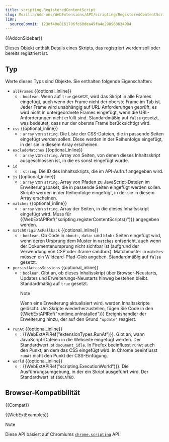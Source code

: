 ```yaml
---
title: scripting.RegisteredContentScript
slug: Mozilla/Add-ons/WebExtensions/API/scripting/RegisteredContentScript
l10n:
  sourceCommit: 123ef40e8161706fc60dea49fa4e290960634984
---
```


{{AddonSidebar}}

Dieses Objekt enthält Details eines Skripts, das registriert werden soll oder bereits registriert ist.

## Typ

Werte dieses Typs sind Objekte. Sie enthalten folgende Eigenschaften:

- `allFrames` {{optional_inline}}
  - : `boolean`. Wenn auf `true` gesetzt, wird das Skript in alle Frames eingefügt, auch wenn der Frame nicht der oberste Frame im Tab ist. Jeder Frame wird unabhängig auf URL-Anforderungen geprüft; es wird nicht in untergeordnete Frames eingefügt, wenn die URL-Anforderungen nicht erfüllt sind. Standardmäßig auf `false` gesetzt, was bedeutet, dass nur der oberste Frame berücksichtigt wird.
- `css` {{optional_inline}}
  - : `array` von `string`. Die Liste der CSS-Dateien, die in passende Seiten eingefügt werden sollen. Diese werden in der Reihenfolge eingefügt, in der sie in diesem Array erscheinen.
- `excludeMatches` {{optional_inline}}
  - : `array` von `string`. Array von Seiten, von denen dieses Inhaltsskript ausgeschlossen ist, in die es sonst eingefügt würde.
- `id`
  - : `string`. Die ID des Inhaltsskripts, die im API-Aufruf angegeben wird.
- `js` {{optional_inline}}
  - : `array` von `string`. Array von Pfaden zu JavaScript-Dateien im Erweiterungspaket, die in passende Seiten eingefügt werden sollen. Skripte werden in der Reihenfolge eingefügt, in der sie in diesem Array erscheinen.
- `matches` {{optional_inline}}
  - : `array` von `string`. Array der Seiten, in die dieses Inhaltsskript eingefügt wird. Muss für {{WebExtAPIRef("scripting.registerContentScripts()")}} angegeben werden.
- `matchOriginAsFallback` {{optional_inline}}
  - : `boolean`. Ob Code in `about:`, `data:` und `blob:` Seiten eingefügt wird, wenn deren Ursprung dem Muster in `matches` entspricht, auch wenn der Dokumentenursprung nicht sichtbar ist (aufgrund der Verwendung von CSP oder iframe sandbox). Matchmuster in `matches` müssen ein Wildcard-Pfad-Glob angeben. Standardmäßig auf `false` gesetzt.
- `persistAcrossSessions` {{optional_inline}}
  - : `boolean`. Gibt an, ob dieses Inhaltsskript über Browser-Neustarts, Updates und Erweiterungs-Neustarts hinweg bestehen bleibt. Standardmäßig auf `true` gesetzt.
    > [!NOTE]
    > Wenn eine Erweiterung aktualisiert wird, werden Inhaltsskripte gelöscht. Um Skripte wiederherzustellen, fügen Sie Code in den {{WebExtAPIRef("runtime.onInstalled")}} Ereignishandler der Erweiterung hinzu, der auf den Grund `"update"` reagiert.
- `runAt` {{optional_inline}}
  - : {{WebExtAPIRef("extensionTypes.RunAt")}}. Gibt an, wann JavaScript-Dateien in die Webseite eingefügt werden. Der Standardwert ist `document_idle`. In Firefox beeinflusst `runAt` auch den Punkt, an dem das CSS eingefügt wird. In Chrome beeinflusst `runAt` nicht den Punkt der CSS-Einfügung.
- `world` {{optional_inline}}
  - : {{WebExtAPIRef("scripting.ExecutionWorld")}}. Die Ausführungsumgebung, in der ein Skript ausgeführt wird. Der Standardwert ist `ISOLATED`.

## Browser-Kompatibilität

{{Compat}}

{{WebExtExamples}}

> [!NOTE]
> Diese API basiert auf Chromiums [`chrome.scripting`](https://developer.chrome.com/docs/extensions/reference/api/scripting#type-RegisteredContentScript) API.
